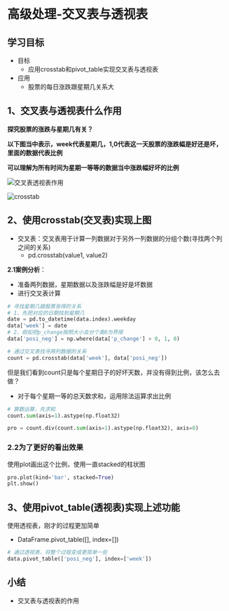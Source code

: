 # 高级处理-交叉表与透视表

## 学习目标

- 目标 
  - 应用crosstab和pivot_table实现交叉表与透视表
- 应用
  - 股票的每日涨跌跟星期几关系大

## 1、交叉表与透视表什么作用

**探究股票的涨跌与星期几有关？**

**以下图当中表示，week代表星期几，1,0代表这一天股票的涨跌幅是好还是坏，里面的数据代表比例**

**可以理解为所有时间为星期一等等的数据当中涨跌幅好坏的比例**

![交叉表透视表作用](/images/交叉表透视表作用.png)

![crosstab](/images/crosstab.png)

## 2、使用crosstab(交叉表)实现上图

* 交叉表：交叉表用于计算一列数据对于另外一列数据的分组个数(寻找两个列之间的关系)
  * pd.crosstab(value1, value2)

**2.1案例分析**：

* 准备两列数据，星期数据以及涨跌幅是好是坏数据
* 进行交叉表计算

```python
# 寻找星期几跟股票张得的关系
# 1、先把对应的日期找到星期几
date = pd.to_datetime(data.index).weekday
data['week'] = date
# 2、假如把p_change按照大小去分个类0为界限
data['posi_neg'] = np.where(data['p_change'] > 0, 1, 0)

# 通过交叉表找寻两列数据的关系
count = pd.crosstab(data['week'], data['posi_neg'])
```

但是我们看到count只是每个星期日子的好坏天数，并没有得到比例，该怎么去做？

* 对于每个星期一等的总天数求和，运用除法运算求出比例

```python
# 算数运算，先求和
count.sum(axis=1).astype(np.float32)

pro = count.div(count.sum(axis=1).astype(np.float32), axis=0)
```

### 2.2为了更好的看出效果

使用plot画出这个比例，使用一直stacked的柱状图

```python
pro.plot(kind='bar', stacked=True)
plt.show()
```

## 3、使用pivot_table(透视表)实现上述功能

使用透视表，刚才的过程更加简单

* DataFrame.pivot_table([], index=[])

```python
# 通过透视表，将整个过程变成更简单一些
data.pivot_table(['posi_neg'], index=['week'])
```

## 小结

* 交叉表与透视表的作用